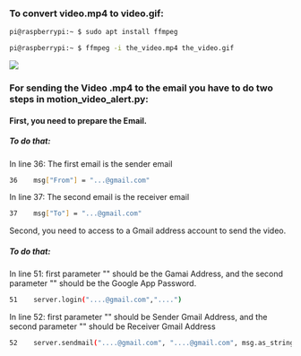 ### To convert video.mp4 to video.gif:
```sh
pi@raspberrypi:~ $ sudo apt install ffmpeg
```
```sh
pi@raspberrypi:~ $ ffmpeg -i the_video.mp4 the_video.gif
```
![](Camera/video.gif)

### For sending the Video .mp4 to the email you have to do two steps in motion_video_alert.py:

#### First, you need to prepare the Email.
##### To do that: 
In line 36: 
The first email is the sender email 
```sh
36    msg["From"] = "...@gmail.com"
``` 
In line 37: 
The second email is the receiver email
```sh
37    msg["To"] = "...@gmail.com"
``` 

Second, you need to access to a Gmail address account to send the video. 

##### To do that: 
In line 51: first parameter "" should be the Gamai Address, and the second parameter "" should be the Google App Password.
```sh
51    server.login("....@gmail.com","....")
``` 
In line 52: first parameter "" should be Sender Gmail Address, and the second parameter "" should be Receiver Gmail Address
```sh
52    server.sendmail("....@gmail.com", "....@gmail.com", msg.as_string())
``` 
